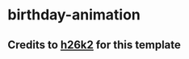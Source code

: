 # birthday-animation

## Credits to [h26k2](https://github.com/h26k2/birthday-animation) for this template